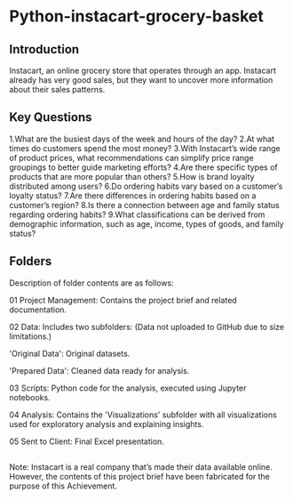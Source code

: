 # Python-instacart-grocery-basket
## Introduction
Instacart, an online grocery store that operates through an app. Instacart already has very good sales, but they want to uncover more information about their sales patterns.

## Key Questions

1.What are the busiest days of the week and hours of the day?
2.At what times do customers spend the most money?
3.With Instacart’s wide range of product prices, what recommendations can simplify price range groupings to better guide marketing efforts?
4.Are there specific types of products that are more popular than others?
5.How is brand loyalty distributed among users?
6.Do ordering habits vary based on a customer’s loyalty status?
7.Are there differences in ordering habits based on a customer’s region?
8.Is there a connection between age and family status regarding ordering habits?
9.What classifications can be derived from demographic information, such as age, income, types of goods, and family status?

## Folders

Description of folder contents are as follows:

01 Project Management: Contains the project brief and related documentation.

02 Data: Includes two subfolders: (Data not uploaded to GitHub due to size limitations.)

'Original Data': Original datasets.

'Prepared Data': Cleaned data ready for analysis.

03 Scripts: Python code for the analysis, executed using Jupyter notebooks.

04 Analysis: Contains the 'Visualizations' subfolder with all visualizations used for exploratory analysis and explaining insights.

05 Sent to Client: Final Excel presentation.


## 
Note: Instacart is a real company that’s made their data available online. However, the contents of this project brief
have been fabricated for the purpose of this Achievement.
